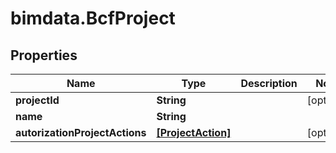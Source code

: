 # bimdata.BcfProject

## Properties
Name | Type | Description | Notes
------------ | ------------- | ------------- | -------------
**projectId** | **String** |  | [optional] 
**name** | **String** |  | 
**autorizationProjectActions** | [**[ProjectAction]**](ProjectAction.md) |  | [optional] 


